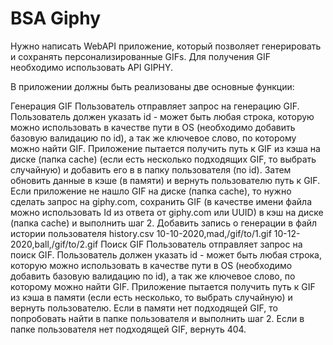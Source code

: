 # BSA Giphy

Нужно написать WebAPI приложение, который позволяет генерировать и сохранять персонализированные GIFs. Для получения GIF необходимо использовать API GIPHY.

В приложении должны быть реализованы две основные функции:

Генерация GIF
Пользователь отправляет запрос на генерацию GIF. Пользователь должен указать id - может быть любая строка, которую можно использовать в качестве пути в OS (необходимо добавить базовую валидацию по id), а так же ключевое слово, по которому можно найти GIF.
Приложение пытается получить путь к GIF из кэша на диске (папка cache) (если есть несколько подходящих GIF, то выбрать случайную) и добавить его в в папку пользователя (по id). Затем обновить данные в кэше (в памяти) и вернуть пользователю путь к GIF.
Если приложение не нашло GIF на диске (папка cache), то нужно сделать запрос на giphy.com, сохранить GIF (в качестве имени файла можно использовать Id из ответа от giphy.com или UUID) в кэш на диске (папка cache) и выполнить шаг 2.
Добавить запись о генерации в файл истории пользователя history.csv
10-10-2020,mad,/gif/to/1.gif
10-12-2020,ball,/gif/to/2.gif
Поиск GIF
Пользователь отправляет запрос на поиск GIF. Пользователь должен указать id - может быть любая строка, которую можно использовать в качестве пути в OS (необходимо добавить базовую валидацию по id), а так же ключевое слово, по которому можно найти GIF.
Приложение пытается получить путь к GIF из кэша в памяти (если есть несколько, то выбрать случайную) и вернуть пользователю.
Если в памяти нет подходящей GIF, то попробовать найти в папке пользователя и выполнить шаг 2.
Если в папке пользователя нет подходящей GIF, вернуть 404.
